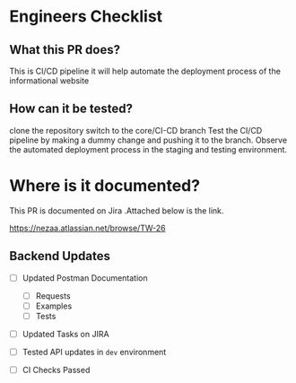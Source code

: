 # Engineers Checklist

## What this PR does?
This is CI/CD pipeline it will help automate the deployment process of the informational website

## How can it be tested?
clone the repository switch to the core/CI-CD branch
Test the CI/CD pipeline by making a dummy change and pushing it to the branch.
Observe the automated deployment process in the staging and testing environment.


# Where is it documented?
This PR is documented on Jira .Attached below is the link.

https://nezaa.atlassian.net/browse/TW-26

## Backend Updates
- [ ] Updated Postman Documentation
	- [ ] Requests
	- [ ] Examples
	- [ ] Tests
- [ ] Updated Tasks on JIRA
- [ ] Tested API updates in `dev` environment
- [ ] CI Checks Passed




